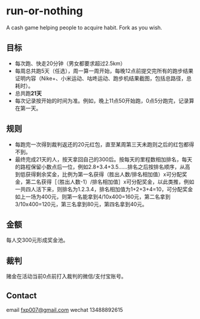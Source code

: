 # run-or-nothing

A cash game helping people to acquire habit. Fork as you wish.

## 目标
- 每次跑、快走20分钟（男女都要求超过2.5km）
- 每周总共跑5天（任选），周一算一周开始，每晚12点前提交完所有的跑步结果证明内容（Nike+、小米运动、咕咚运动、跑步机结果截图，包括总路径，总耗时）。
- 总共跑**21天**
- 每次记录按开始的时间为准。例如，晚上11点50开始跑，0点5分跑完，记录算在第一天。

## 规则
- 每跑完一次得到裁判返还的20元红包，直至某周第三天未跑则之后的红包都得不到。
- 最终完成21天的人，按天拿回自己的300后。按每天的里程数相加排名，每天的路程保留小数点后一位，例如2.8+3.4+3.5……排名之后按排名顺序，从高到低获得剩余奖金，比例为第一名获得（胜出人数/排名相加值）x可分配奖金，第二名获得［（胜出人数-1）/排名相加值］x可分配奖金，以此类推，例如一共四人活下来，则排名为1.2.3.4，排名相加值为1+2+3+4=10，可分配奖金如上一场为400元，则第一名能拿到4/10x400=160元，第二名拿到3/10x400=120元，第三名拿到80元，第四名拿到40元。

## 金额
每人交300元形成奖金池。

## 裁判
赌金在活动当前0点前打入裁判的微信/支付宝账号。

## Contact
email fxp007@gmail.com
wechat 13488892615
